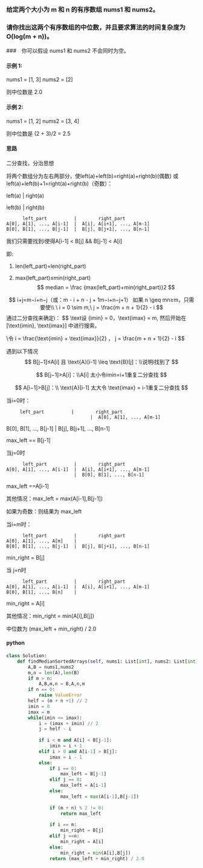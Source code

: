 

### 给定两个大小为 m 和 n 的有序数组 nums1 和 nums2。

### 请你找出这两个有序数组的中位数，并且要求算法的时间复杂度为 O(log(m + n))。

###　你可以假设 nums1 和 nums2 不会同时为空。

#### 示例 1:

nums1 = [1, 3]
nums2 = [2]

则中位数是 2.0

#### 示例 2:

nums1 = [1, 2]
nums2 = [3, 4]

则中位数是 (2 + 3)/2 = 2.5



#### 思路

二分查找，分治思想

将两个数组分为左右两部分，使left(a)+left(b)=right(a)+right(b)(偶数) 或left(a)+left(b)+1=right(a)+right(b)（奇数）：

left(a)  |  right(a)                  

left(b)  |  right(b)   

     	  left_part          |        right_part
    A[0], A[1], ..., A[i-1]  |  A[i], A[i+1], ..., A[m-1]
    B[0], B[1], ..., B[j-1]  |  B[j], B[j+1], ..., B[n-1]

我们只需要找到i使得A[i-1] < B[j] && B[j-1] < A[i]

即:

1. len(left_part)=len(right_part)

2. max(left_part)≤min(right_part)
   $$
   median = \frac {max(left_part)+min(right_part)}2
   $$


$$
i+j=m−i+n−j（或：m - i + n - j + 1m−i+n−j+1） 如果 n \geq mn≥m，只需要使\\ \ i = 0 \sim m,\ j = \frac{m + n + 1}{2} - i 
$$
通过二分查找来确定i：
$$
\text设 {imin} = 0，\text{imax} = m, 然后开始在 [\text{imin}, \text{imax}] 中进行搜索。

\\令 i = \frac{\text{imin} + \text{imax}}{2}
 ， j = \frac{m + n + 1}{2} - i
$$


遇到以下情况
$$
B[j−1]≤A[i] 且 \text{A}[i-1] \leq \text{B}[j]：\\说明i找到了
$$

$$
B[j−1]>A[i]：\\A[i] 太小令imin=i+1重复二分查找
$$

$$
A[i−1]>B[j]：\\ \text{A}[i-1] 太大令 \text{imax} = i-1重复二分查找
$$



当i=0时：

 	     left_part          |        right_part
								   |  A[0], A[1], ..., A[m-1]
B[0], B[1], ..., B[j-1]  |  B[j], B[j+1], ..., B[n-1]

max_left == B[j-1]

当j=0时

          left_part          |        right_part
    A[0], A[1], ..., A[i-1]  |  A[i], A[i+1], ..., A[m-1]
    					     |  B[0], B[1], ..., B[n-1]
max_left ==A[i-1]

其他情况：max_left = max(A[i-1],B[j-1])      

如果为奇数：则结果为  max_left

当i=m时：

          left_part          |        right_part
    A[0], A[1], ..., A[m]    | 
    B[0], B[1], ..., B[j-1]  |  B[j], B[j+1], ..., B[n-1] 
  min_right = B[j]

当 j=n时

``` 
	  left_part          |        right_part
A[0], A[1], ..., A[i-1]  |  A[i], A[i+1], ..., A[m-1]
B[0], B[1], ..., B[n]  	 | 
```

min_right = A[i]

其他情况：min_right = min(A[i],B[j])

中位数为 (max_left + min_right) / 2.0





#### python

``` python
class Solution:
    def findMedianSortedArrays(self, nums1: List[int], nums2: List[int]) -> float:
        A,B = nums1,nums2
        m,n = len(A),len(B)
        if m > n:
            A,B,m,n = B,A,n,m
        if n == 0:
            raise ValueError
        helf = (m + n +1) // 2
        imin = 0
        imax = m
        while(imin <= imax):
            i = (imax + imin) // 2
            j = helf - i
            
            if i < m and A[i] < B[j-1]:
                imin = i + 1
            elif i > 0 and A[i-1] > B[j]:
                imax = i - 1
            else:
                if i == 0:
                    max_left = B[j-1]
                elif j == 0:
                    max_left = A[i-1]
                else:
                    max_left = max(A[i-1],B[j-1])
                
                if (m + n) % 2 != 0:
                    return max_left
                
                if i == m:
                    min_right = B[j]
                elif j ==n:
                    min_right = A[i]
                else:
                    min_right = min(A[i],B[j])
                return (max_left + min_right) / 2.0
```

